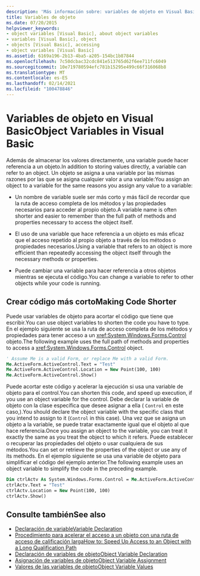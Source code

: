 ```yaml
---
description: 'Más información sobre: variables de objeto en Visual Basic'
title: Variables de objeto
ms.date: 07/20/2015
helpviewer_keywords:
- object variables [Visual Basic], about object variables
- variables [Visual Basic], object
- objects [Visual Basic], accessing
- object variables [Visual Basic]
ms.assetid: 6169a196-2b13-4ba5-a205-154bc1b87844
ms.openlocfilehash: 7c50dcbac32cdc841e513765d62f6ee711fc6049
ms.sourcegitcommit: 10e719780594efc781b15295e499c66f316068b8
ms.translationtype: MT
ms.contentlocale: es-ES
ms.lasthandoff: 02/14/2021
ms.locfileid: "100478846"
---
```

# <a name="object-variables-in-visual-basic"></a><span data-ttu-id="49fe9-103">Variables de objeto en Visual Basic</span><span class="sxs-lookup"><span data-stu-id="49fe9-103">Object Variables in Visual Basic</span></span>

<span data-ttu-id="49fe9-104">Además de almacenar los valores directamente, una variable puede hacer referencia a un objeto.</span><span class="sxs-lookup"><span data-stu-id="49fe9-104">In addition to storing values directly, a variable can refer to an object.</span></span> <span data-ttu-id="49fe9-105">Un objeto se asigna a una variable por las mismas razones por las que se asigna cualquier valor a una variable:</span><span class="sxs-lookup"><span data-stu-id="49fe9-105">You assign an object to a variable for the same reasons you assign any value to a variable:</span></span>

- <span data-ttu-id="49fe9-106">Un nombre de variable suele ser más corto y más fácil de recordar que la ruta de acceso completa de los métodos y las propiedades necesarios para acceder al propio objeto.</span><span class="sxs-lookup"><span data-stu-id="49fe9-106">A variable name is often shorter and easier to remember than the full path of methods and properties necessary to access the object itself.</span></span>

- <span data-ttu-id="49fe9-107">El uso de una variable que hace referencia a un objeto es más eficaz que el acceso repetido al propio objeto a través de los métodos o propiedades necesarios.</span><span class="sxs-lookup"><span data-stu-id="49fe9-107">Using a variable that refers to an object is more efficient than repeatedly accessing the object itself through the necessary methods or properties.</span></span>

- <span data-ttu-id="49fe9-108">Puede cambiar una variable para hacer referencia a otros objetos mientras se ejecuta el código.</span><span class="sxs-lookup"><span data-stu-id="49fe9-108">You can change a variable to refer to other objects while your code is running.</span></span>

## <a name="making-code-shorter"></a><span data-ttu-id="49fe9-109">Crear código más corto</span><span class="sxs-lookup"><span data-stu-id="49fe9-109">Making Code Shorter</span></span>

<span data-ttu-id="49fe9-110">Puede usar variables de objeto para acortar el código que tiene que escribir.</span><span class="sxs-lookup"><span data-stu-id="49fe9-110">You can use object variables to shorten the code you have to type.</span></span> <span data-ttu-id="49fe9-111">En el ejemplo siguiente se usa la ruta de acceso completa de los métodos y propiedades para tener acceso a un <xref:System.Windows.Forms.Control> objeto.</span><span class="sxs-lookup"><span data-stu-id="49fe9-111">The following example uses the full path of methods and properties to access a <xref:System.Windows.Forms.Control> object.</span></span>

```vb
' Assume Me is a valid Form, or replace Me with a valid Form.
Me.ActiveForm.ActiveControl.Text = "Test"
Me.ActiveForm.ActiveControl.Location = New Point(100, 100)
Me.ActiveForm.ActiveControl.Show()
```

<span data-ttu-id="49fe9-112">Puede acortar este código y acelerar la ejecución si usa una variable de objeto para el control.</span><span class="sxs-lookup"><span data-stu-id="49fe9-112">You can shorten this code, and speed up execution, if you use an object variable for the control.</span></span> <span data-ttu-id="49fe9-113">Debe declarar la variable de objeto con la clase específica que desee asignar a ella ( `Control` en este caso,).</span><span class="sxs-lookup"><span data-stu-id="49fe9-113">You should declare the object variable with the specific class that you intend to assign to it (`Control` in this case).</span></span> <span data-ttu-id="49fe9-114">Una vez que se asigna un objeto a la variable, se puede tratar exactamente igual que el objeto al que hace referencia.</span><span class="sxs-lookup"><span data-stu-id="49fe9-114">Once you assign an object to the variable, you can treat it exactly the same as you treat the object to which it refers.</span></span> <span data-ttu-id="49fe9-115">Puede establecer o recuperar las propiedades del objeto o usar cualquiera de sus métodos.</span><span class="sxs-lookup"><span data-stu-id="49fe9-115">You can set or retrieve the properties of the object or use any of its methods.</span></span> <span data-ttu-id="49fe9-116">En el ejemplo siguiente se usa una variable de objeto para simplificar el código del ejemplo anterior.</span><span class="sxs-lookup"><span data-stu-id="49fe9-116">The following example uses an object variable to simplify the code in the preceding example.</span></span>

```vb
Dim ctrlActv As System.Windows.Forms.Control = Me.ActiveForm.ActiveControl
ctrlActv.Text = "Test"
ctrlActv.Location = New Point(100, 100)
ctrlActv.Show()
```

## <a name="see-also"></a><span data-ttu-id="49fe9-117">Consulte también</span><span class="sxs-lookup"><span data-stu-id="49fe9-117">See also</span></span>

- [<span data-ttu-id="49fe9-118">Declaración de variable</span><span class="sxs-lookup"><span data-stu-id="49fe9-118">Variable Declaration</span></span>](variable-declaration.md)
- [<span data-ttu-id="49fe9-119">Procedimiento para acelerar el acceso a un objeto con una ruta de acceso de calificación larga</span><span class="sxs-lookup"><span data-stu-id="49fe9-119">How to: Speed Up Access to an Object with a Long Qualification Path</span></span>](how-to-speed-up-access-to-an-object-with-a-long-qualification-path.md)
- [<span data-ttu-id="49fe9-120">Declaración de variables de objeto</span><span class="sxs-lookup"><span data-stu-id="49fe9-120">Object Variable Declaration</span></span>](object-variable-declaration.md)
- [<span data-ttu-id="49fe9-121">Asignación de variables de objeto</span><span class="sxs-lookup"><span data-stu-id="49fe9-121">Object Variable Assignment</span></span>](object-variable-assignment.md)
- [<span data-ttu-id="49fe9-122">Valores de las variables de objeto</span><span class="sxs-lookup"><span data-stu-id="49fe9-122">Object Variable Values</span></span>](object-variable-values.md)
